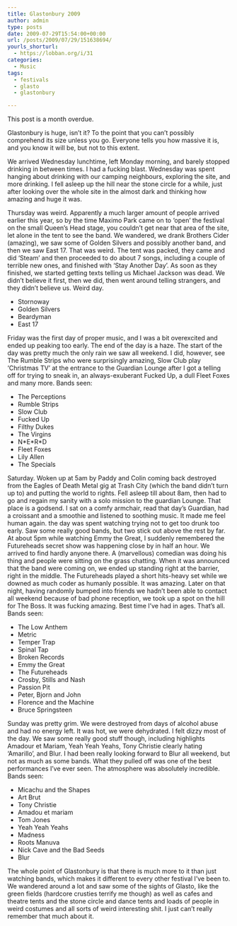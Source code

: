 ```yaml
---
title: Glastonbury 2009
author: admin
type: posts
date: 2009-07-29T15:54:00+00:00
url: /posts/2009/07/29/151638694/
yourls_shorturl:
  - https://lobban.org/i/31
categories:
  - Music
tags:
  - festivals
  - glasto
  - glastonbury

---
```

This post is a month overdue.

Glastonbury is huge, isn&#8217;t it? To the point that you can&#8217;t possibly comprehend its size unless you go. Everyone tells you how massive it is, and you know it will be, but not to this extent.

We arrived Wednesday lunchtime, left Monday morning, and barely stopped drinking in between times. I had a fucking blast. Wednesday was spent hanging about drinking with our camping neighbours, exploring the site, and more drinking. I fell asleep up the hill near the stone circle for a while, just after looking over the whole site in the almost dark and thinking how amazing and huge it was.

Thursday was weird. Apparently a much larger amount of people arrived earlier this year, so by the time Maximo Park came on to &#8216;open&#8217; the festival on the small Queen&#8217;s Head stage, you couldn&#8217;t get near that area of the site, let alone in the tent to see the band. We wandered, we drank Brothers Cider (amazing), we saw some of Golden Silvers and possibly another band, and then we saw East 17. That was weird. The tent was packed, they came and did &#8216;Steam&#8217; and then proceeded to do about 7 songs, including a couple of terrible new ones, and finished with &#8216;Stay Another Day&#8217;. As soon as they finished, we started getting texts telling us Michael Jackson was dead. We didn&#8217;t believe it first, then we did, then went around telling strangers, and they didn&#8217;t believe us. Weird day.

  * Stornoway
  * Golden Silvers
  * Beardyman
  * East 17

Friday was the first day of proper music, and I was a bit overexcited and ended up peaking too early. The end of the day is a haze. The start of the day was pretty much the only rain we saw all weekend. I did, however, see The Rumble Strips who were surprisingly amazing, Slow Club play &#8216;Christmas TV&#8217; at the entrance to the Guardian Lounge after I got a telling off for trying to sneak in, an always-exuberant Fucked Up, a dull Fleet Foxes and many more. Bands seen:

  * The Perceptions
  * Rumble Strips
  * Slow Club
  * Fucked Up
  * Filthy Dukes
  * The Virgins
  * N\*E\*R*D
  * Fleet Foxes
  * Lily Allen
  * The Specials

Saturday. Woken up at 5am by Paddy and Colin coming back destroyed from the Eagles of Death Metal gig at Trash City (which the band didn&#8217;t turn up to) and putting the world to rights. Fell asleep till about 8am, then had to go and regain my sanity with a solo mission to the guardian Lounge. That place is a godsend. I sat on a comfy armchair, read that day&#8217;s Guardian, had a croissant and a smoothie and listened to soothing music. It made me feel human again. the day was spent watching trying not to get too drunk too early. Saw some really good bands, but two stick out above the rest by far. At about 5pm while watching Emmy the Great, I suddenly remembered the Futureheads secret show was happening close by in half an hour. We arrived to find hardly anyone there. A (marvellous) comedian was doing his thing and people were sitting on the grass chatting. When it was announced that the band were coming on, we ended up standing right at the barrier, right in the middle. The Futureheads played a short hits-heavy set while we downed as much coder as humanly possible. It was amazing. Later on that night, having randomly bumped into friends we hadn&#8217;t been able to contact all weekend because of bad phone reception, we took up a spot on the hill for The Boss. It was fucking amazing. Best time I&#8217;ve had in ages. That&#8217;s all. Bands seen:

  * The Low Anthem
  * Metric
  * Temper Trap
  * Spinal Tap
  * Broken Records
  * Emmy the Great
  * The Futureheads
  * Crosby, Stills and Nash
  * Passion Pit
  * Peter, Bjorn and John
  * Florence and the Machine
  * Bruce Springsteen

Sunday was pretty grim. We were destroyed from days of alcohol abuse and had no energy left. It was hot, we were dehydrated. I felt dizzy most of the day. We saw some really good stuff though, including highlights Amadour et Mariam, Yeah Yeah Yeahs, Tony Christie clearly hating &#8216;Amarillo&#8217;, and Blur. I had been really looking forward to Blur all weekend, but not as much as some bands. What they pulled off was one of the best performances I&#8217;ve ever seen. The atmosphere was absolutely incredible. Bands seen:

  * Micachu and the Shapes
  * Art Brut
  * Tony Christie
  * Amadou et mariam
  * Tom Jones
  * Yeah Yeah Yeahs
  * Madness
  * Roots Manuva
  * Nick Cave and the Bad Seeds
  * Blur

The whole point of Glastonbury is that there is much more to it than just watching bands, which makes it different to every other festival I&#8217;ve been to. We wandered around a lot and saw some of the sights of Glasto, like the green fields (hardcore crusties terrify me though) as well as cafes and theatre tents and the stone circle and dance tents and loads of people in weird costumes and all sorts of weird interesting shit. I just can&#8217;t really remember that much about it.